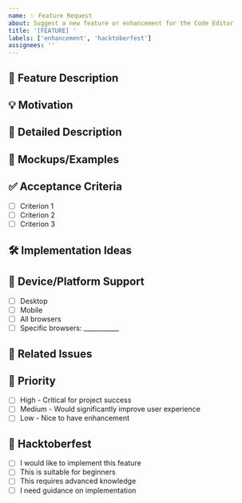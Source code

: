 ```yaml
---
name: ✨ Feature Request
about: Suggest a new feature or enhancement for the Code Editor
title: '[FEATURE] '
labels: ['enhancement', 'hacktoberfest']
assignees: ''
---
```


## 🚀 Feature Description
<!-- A clear and concise description of the feature you'd like to see implemented. -->

## 💡 Motivation
<!-- Why is this feature needed? What problem does it solve? -->

## 📝 Detailed Description
<!-- Provide a detailed description of how this feature should work. -->

## 🎨 Mockups/Examples
<!-- If applicable, add mockups, wireframes, or examples of similar features from other applications. -->

## ✅ Acceptance Criteria
<!-- Define what needs to be done for this feature to be considered complete. -->
- [ ] Criterion 1
- [ ] Criterion 2
- [ ] Criterion 3

## 🛠️ Implementation Ideas
<!-- If you have ideas on how to implement this feature, please share them. -->

## 📱 Device/Platform Support
<!-- Which devices or platforms should this feature support? -->
- [ ] Desktop
- [ ] Mobile
- [ ] All browsers
- [ ] Specific browsers: ___________

## 🔗 Related Issues
<!-- Link any related issues or discussions -->

## 🎯 Priority
<!-- How important is this feature? -->
- [ ] High - Critical for project success
- [ ] Medium - Would significantly improve user experience
- [ ] Low - Nice to have enhancement

## 🎃 Hacktoberfest
- [ ] I would like to implement this feature
- [ ] This is suitable for beginners
- [ ] This requires advanced knowledge
- [ ] I need guidance on implementation
